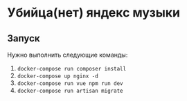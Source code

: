 # Убийца(нет) яндекс музыки

## Запуск

Нужно выполнить следующие команды:

1. `docker-compose run composer install`
2. `docker-compose up nginx -d`
3. `docker-compose run vue npm run dev`
4. `docker-compose run artisan migrate`
